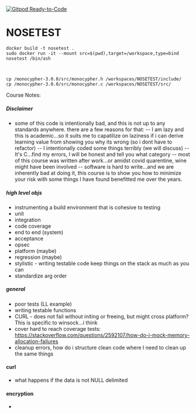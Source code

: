 [![Gitpod Ready-to-Code](https://img.shields.io/badge/Gitpod-Ready--to--Code-blue?logo=gitpod)](https://gitpod.io/#https://github.com/hortinstein/NOSETEST) 

# NOSETEST

```
docker build -t nosetest .
sudo docker run -it --mount src=$(pwd),target=/workspace,type=bind nosetest /bin/ash



cp /monocypher-3.0.0/src/monocypher.h /workspaces/NOSETEST/include/
cp /monocypher-3.0.0/src/monocypher.c /workspaces/NOSETEST/src/

```

Course Notes:

##### Disclaimer
- some of this code is intentionally bad, and this is not up to any standards anywhere.  there are a few reasons for that:
-- I am lazy and this is academic...so it suits me to capatilize on laziness if i can derive learning value from showing you why its wrong (so i dont have to refactor)
-- I intentionally coded some things terribly (we will discuss)
-- It's C...find my errors, I will be honest and tell you what category
-- most of this course was written after work...or amidst covid quarentine, wine might have been involved
-- software is hard to write...and we are inherently bad at doing it, this course is to show you how to minimize your risk with some things I have found benefitted me over the years.  

##### high level objs
- instrumenting a build environment that is cohesive to testing
- unit
- integration
- code coverage
- end to end (system)
- acceptance
- opsec
- platform (maybe)
- regression (maybe)
- stylistic - writing testable code keep things on the stack as much as you can
- standardize arg order
##### general 
- poor tests (LL example)
- writing testable functions
- CURL - does not fail without initing or freeing, but might cross platform?  This is specific to winsock...i think
- cover hard to reach coverage tests: https://stackoverflow.com/questions/2592107/how-do-i-mock-memory-allocation-failures
- cleanup errors, how do i structure clean code where I need to clean up the same things

#### curl
- what happens if the data is not NULL delimited



#### encryption
- 